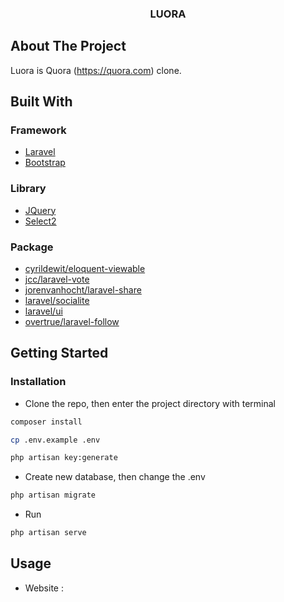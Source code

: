 <!-- PROJECT LOGO -->
<p align="center">
  <h3 align="center">LUORA</h3>
</p>

<!-- ABOUT THE PROJECT -->
## About The Project
Luora is Quora (https://quora.com) clone.

## Built With

### Framework

* [Laravel](https://laravel.com)
* [Bootstrap](https://getbootstrap.com)

### Library

* [JQuery](https://jquery.com)
* [Select2](https://select2.org)

### Package

* [cyrildewit/eloquent-viewable](https://github.com/cyrildewit/eloquent-viewable)
* [jcc/laravel-vote](https://github.com/jcc/laravel-vote)
* [jorenvanhocht/laravel-share](https://github.com/jorenvanhocht/laravel-share)
* [laravel/socialite](https://github.com/laravel/socialite)
* [laravel/ui](https://github.com/laravel/ui)
* [overtrue/laravel-follow](https://github.com/overtrue/laravel-follow)

<!-- GETTING STARTED -->
## Getting Started

### Installation

* Clone the repo, then enter the project directory with terminal
```sh
composer install
```
```sh
cp .env.example .env
```
```sh
php artisan key:generate
```
* Create new database, then change the .env
```sh
php artisan migrate
```
* Run
```sh
php artisan serve
```

<!-- USAGE EXAMPLES -->
## Usage

* Website : 




